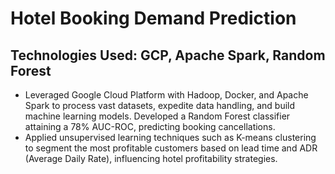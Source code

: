 # Hotel Booking Demand Prediction

## Technologies Used: GCP, Apache Spark, Random Forest

- Leveraged Google Cloud Platform with Hadoop, Docker, and Apache Spark to process vast datasets, expedite data handling, and build machine learning models. Developed a Random Forest classifier attaining a 78% AUC-ROC, predicting booking cancellations.
- Applied unsupervised learning techniques such as K-means clustering to segment the most profitable customers based on lead time and ADR (Average Daily Rate), influencing hotel profitability strategies.
